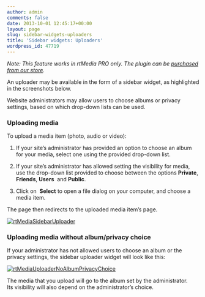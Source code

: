 ```yaml
---
author: admin
comments: false
date: 2013-10-01 12:45:17+00:00
layout: page
slug: sidebar-widgets-uploaders
title: 'Sidebar widgets: Uploaders'
wordpress_id: 47719
---
```


_Note: This feature works in rtMedia PRO only. The plugin can be [purchased from our store](https://rtcamp.com/store/rtmedia-pro/)._

An uploader may be available in the form of a sidebar widget, as highlighted in the screenshots below.

Website administrators may allow users to choose albums or privacy settings, based on which drop-down lists can be used.


### Uploading media


To upload a media item (photo, audio or video):



	
  1. If your site’s administrator has provided an option to choose an album for your media, select one using the provided drop-down list.

	
  2. If your site’s administrator has allowed setting the visibility for media, use the drop-down list provided to choose between the options **Private**, **Friends**, **Users**  and **Public**.

	
  3. Click on  **Select** to open a file dialog on your computer, and choose a media item.


The page then redirects to the uploaded media item’s page.

[![rtMediaSidebarUploader](https://rtcamp.com/wp-content/uploads/2013/10/rtMediaSidebarUploader_thumb.png)](https://rtcamp.com/wp-content/uploads/2013/10/rtMediaSidebarUploader.png)


### Uploading media without album/privacy choice


If your administrator has not allowed users to choose an album or the privacy settings, the sidebar uploader widget will look like this:

[![rtMediaUploaderNoAlbumPrivacyChoice](https://rtcamp.com/wp-content/uploads/2013/10/rtMediaUploaderNoAlbumPrivacyChoice_thumb.png)](https://rtcamp.com/wp-content/uploads/2013/10/rtMediaUploaderNoAlbumPrivacyChoice.png)

The media that you upload will go to the album set by the administrator. Its visibility will also depend on the administrator’s choice.
